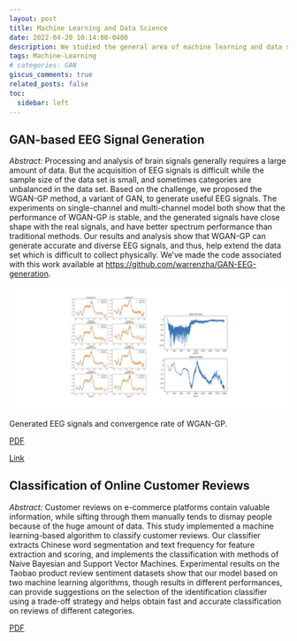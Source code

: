 ```yaml
---
layout: post
title: Machine Learning and Data Science
date: 2022-04-20 10:14:00-0400
description: We studied the general area of machine learning and data science. A machine learning-based algorithm to is proposed to classify customer reviews. A variant of GAN, WGAN-GP, is designed to extend data set of EEG signals.
tags: Machine-Learning
# categories: GAN
giscus_comments: true
related_posts: false
toc:
  sidebar: left
---
```


## GAN-based EEG Signal Generation

_Abstract:_ Processing and analysis of brain signals generally requires a large amount of data. But the acquisition of 
EEG signals is difficult while the sample size of the data set is small, and sometimes categories are unbalanced in the 
data set. Based on the challenge, we proposed the WGAN-GP method, a variant of GAN, to generate useful EEG signals. 
The experiments on single-channel and multi-channel model both show that the performance of WGAN-GP is stable, and the 
generated signals have close shape with the real signals, and have better spectrum performance than traditional methods. 
Our results and analysis show that WGAN-GP can generate accurate and diverse EEG signals, and thus, help extend the data 
set which is difficult to collect physically. We’ve made the code associated with this work available 
at https://github.com/warrenzha/GAN-EEG-generation.

![ganeeg.png](https://github.com/warrenzha/warrenzha.github.io/blob/master/assets/img/posts/ganeeg.png)
<div class="caption">
    Generated EEG signals and convergence rate of WGAN-GP.
</div>

[PDF](https://warrenzha.github.io/assets/pdf/GAN-EEG-Generation.pdf)

[Link](https://github.com/warrenzha/GAN-EEG-generation)      

## Classification of Online Customer Reviews

_Abstract:_ Customer reviews on e-commerce platforms contain valuable information, while sifting through them manually 
tends to dismay people because of the huge amount of data. This study implemented a machine learning-based algorithm to 
classify customer reviews. Our classifier extracts Chinese word segmentation and text frequency for feature extraction 
and scoring, and implements the classification with methods of Naive Bayesian and Support Vector Machines. Experimental 
results on the Taobao product review sentiment datasets show that our model based on two machine learning algorithms, 
though results in different performances, can provide suggestions on the selection of the identification classifier 
using a trade-off strategy and helps obtain fast and accurate classification on reviews of different categories.

[PDF](https://iopscience.iop.org/article/10.1088/1742-6596/1678/1/012081/pdf)

